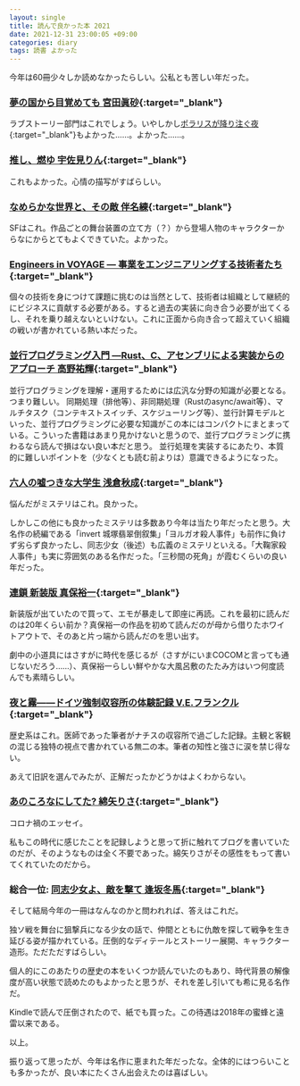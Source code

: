 ```yaml
---
layout: single
title: 読んで良かった本 2021
date: 2021-12-31 23:00:05 +09:00
categories: diary
tags: 読書 よかった
---
```


今年は60冊少々しか読めなかったらしい。公私とも苦しい年だった。

### [夢の国から目覚めても 宮田眞砂](https://www.amazon.co.jp/dp/B08XLVSP73/){:target="_blank"}

ラブストーリー部門はこれでしょう。いやしかし[ポラリスが降り注ぐ夜](https://www.amazon.co.jp/dp/B0863T57VH){:target="_blank"}もよかった……。よかった……。

### [推し、燃ゆ 宇佐見りん](https://www.amazon.co.jp/dp/4309029167){:target="_blank"}

これもよかった。心情の描写がすばらしい。

### [なめらかな世界と、その敵 伴名練](https://www.amazon.co.jp/dp/4152098805){:target="_blank"}

SFはこれ。作品ごとの舞台装置の立て方（？）から登場人物のキャラクターからなにからとてもよくできていた。よかった。

### [Engineers in VOYAGE ― 事業をエンジニアリングする技術者たち](https://www.amazon.co.jp/dp/B08GSQ4BL3){:target="_blank"}

個々の技術を身につけて課題に挑むのは当然として、技術者は組織として継続的にビジネスに貢献する必要がある。すると過去の実装に向き合う必要が出てくるし、それを乗り越えないといけない。これに正面から向き合って超えていく組織の戦いが書かれている熱い本だった。

### [並行プログラミング入門 ―Rust、C、アセンブリによる実装からのアプローチ 高野祐輝](https://www.amazon.co.jp/dp/4873119596){:target="_blank"}

並行プログラミングを理解・運用するためには広汎な分野の知識が必要となる。つまり難しい。
同期処理（排他等）、非同期処理（Rustのasync/await等）、マルチタスク（コンテキストスイッチ、スケジューリング等）、並行計算モデルといった、並行プログラミングに必要な知識がこの本にはコンパクトにまとまっている。こういった書籍はあまり見かけないと思うので、並行プログラミングに携わるなら読んで損はない良い本だと思う。
並行処理を実装するにあたり、本質的に難しいポイントを（少なくとも読む前よりは）意識できるようになった。

### [六人の嘘つきな大学生 浅倉秋成](https://www.amazon.co.jp/dp/B08WH2GDBF){:target="_blank"}

悩んだがミステリはこれ。良かった。

しかしこの他にも良かったミステリは多数あり今年は当たり年だったと思う。大名作の続編である「invert 城塚翡翠倒叙集」「ヨルガオ殺人事件」も前作に負けず劣らず良かったし、同志少女（後述）も広義のミステリといえる。「大鞠家殺人事件」も実に雰囲気のある名作だった。「三秒間の死角」が霞むくらいの良い年だった。

### [連鎖 新装版 真保裕一](https://www.amazon.co.jp/dp/406524594X){:target="_blank"}

新装版が出ていたので買って、エモが暴走して即座に再読。これを最初に読んだのは20年くらい前か？真保裕一の作品を初めて読んだのが母から借りたホワイトアウトで、そのあと片っ端から読んだのを思い出す。

劇中の小道具にはさすがに時代を感じるが（さすがにいまCOCOMと言っても通じないだろう……）、真保裕一らしい鮮やかな大風呂敷のたたみ方はいつ何度読んでも素晴らしい。

### [夜と霧――ドイツ強制収容所の体験記録 V.E.フランクル](https://www.amazon.co.jp/dp/4622006014){:target="_blank"}

歴史系はこれ。医師であった筆者がナチスの収容所で過ごした記録。主観と客観の混じる独特の視点で書かれている無二の本。筆者の知性と強さに涙を禁じ得ない。

あえて旧訳を選んでみたが、正解だったかどうかはよくわからない。

### [あのころなにしてた? 綿矢りさ](https://www.amazon.co.jp/dp/4103326247){:target="_blank"}

コロナ禍のエッセイ。

私もこの時代に感じたことを記録しようと思って折に触れてブログを書いていたのだが、そのようなものは全く不要であった。綿矢りさがその感性をもって書いてくれていたのだから。 

### 総合一位: [同志少女よ、敵を撃て 逢坂冬馬](https://www.amazon.co.jp/dp/4152100648){:target="_blank"}

そして結局今年の一冊はなんなのかと問われれば、答えはこれだ。

独ソ戦を舞台に狙撃兵になる少女の話で、仲間とともに仇敵を探して戦争を生き延びる姿が描かれている。圧倒的なディテールとストーリー展開、キャラクター造形。ただただすばらしい。

個人的にこのあたりの歴史の本をいくつか読んでいたのもあり、時代背景の解像度が高い状態で読めたのもよかったと思うが、それを差し引いても希に見る名作だ。

Kindleで読んで圧倒されたので、紙でも買った。この待遇は2018年の蜜蜂と遠雷以来である。

以上。

振り返って思ったが、今年は名作に恵まれた年だったな。全体的にはつらいことも多かったが、良い本にたくさん出会えたのは喜ばしい。






